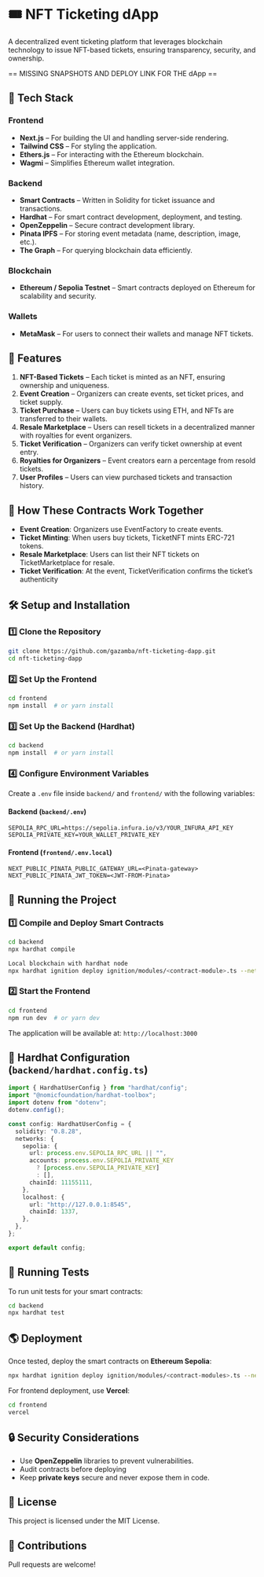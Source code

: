 # 🎟️ NFT Ticketing dApp

A decentralized event ticketing platform that leverages blockchain technology to issue NFT-based tickets, ensuring transparency, security, and ownership.

== MISSING SNAPSHOTS AND DEPLOY LINK FOR THE dApp ==

## 🚀 Tech Stack

### **Frontend**
- **Next.js** – For building the UI and handling server-side rendering.
- **Tailwind CSS** – For styling the application.
- **Ethers.js** – For interacting with the Ethereum blockchain.
- **Wagmi** – Simplifies Ethereum wallet integration.

### **Backend**
- **Smart Contracts** – Written in Solidity for ticket issuance and transactions.
- **Hardhat** – For smart contract development, deployment, and testing.
- **OpenZeppelin** – Secure contract development library.
- **Pinata IPFS** – For storing event metadata (name, description, image, etc.).
- **The Graph** – For querying blockchain data efficiently.

### **Blockchain**
- **Ethereum / Sepolia Testnet** – Smart contracts deployed on Ethereum for scalability and security.

### **Wallets**
- **MetaMask** – For users to connect their wallets and manage NFT tickets.

## 📌 Features

1. **NFT-Based Tickets** – Each ticket is minted as an NFT, ensuring ownership and uniqueness.
2. **Event Creation** – Organizers can create events, set ticket prices, and ticket supply.
3. **Ticket Purchase** – Users can buy tickets using ETH, and NFTs are transferred to their wallets.
4. **Resale Marketplace** – Users can resell tickets in a decentralized manner with royalties for event organizers.
5. **Ticket Verification** – Organizers can verify ticket ownership at event entry.
6. **Royalties for Organizers** – Event creators earn a percentage from resold tickets.
7. **User Profiles** – Users can view purchased tickets and transaction history.

## 🔗 How These Contracts Work Together
- **Event Creation**: Organizers use EventFactory to create events.
- **Ticket Minting**: When users buy tickets, TicketNFT mints ERC-721 tokens.
- **Resale Marketplace**: Users can list their NFT tickets on TicketMarketplace for resale.
- **Ticket Verification**: At the event, TicketVerification confirms the ticket’s authenticity

## 🛠 Setup and Installation

### **1️⃣ Clone the Repository**
```sh
git clone https://github.com/gazamba/nft-ticketing-dapp.git
cd nft-ticketing-dapp
```

### **2️⃣ Set Up the Frontend**
```sh
cd frontend
npm install  # or yarn install
```

### **3️⃣ Set Up the Backend (Hardhat)**
```sh
cd backend
npm install  # or yarn install
```

### **4️⃣ Configure Environment Variables**
Create a `.env` file inside `backend/` and `frontend/` with the following variables:

#### **Backend (`backend/.env`)**
```
SEPOLIA_RPC_URL=https://sepolia.infura.io/v3/YOUR_INFURA_API_KEY
SEPOLIA_PRIVATE_KEY=YOUR_WALLET_PRIVATE_KEY
```

#### **Frontend (`frontend/.env.local`)**
```
NEXT_PUBLIC_PINATA_PUBLIC_GATEWAY_URL=<Pinata-gateway>
NEXT_PUBLIC_PINATA_JWT_TOKEN=<JWT-FROM-Pinata>
```

## 🚀 Running the Project

### **1️⃣ Compile and Deploy Smart Contracts**
```sh
cd backend
npx hardhat compile

Local blockchain with hardhat node
npx hardhat ignition deploy ignition/modules/<contract-module>.ts --network localhost

```

### **2️⃣ Start the Frontend**
```sh
cd frontend
npm run dev  # or yarn dev
```

The application will be available at: `http://localhost:3000`

## 📝 Hardhat Configuration (`backend/hardhat.config.ts`)

```typescript
import { HardhatUserConfig } from "hardhat/config";
import "@nomicfoundation/hardhat-toolbox";
import dotenv from "dotenv";
dotenv.config();

const config: HardhatUserConfig = {
  solidity: "0.8.28",
  networks: {
    sepolia: {
      url: process.env.SEPOLIA_RPC_URL || "",
      accounts: process.env.SEPOLIA_PRIVATE_KEY
        ? [process.env.SEPOLIA_PRIVATE_KEY]
        : [],
      chainId: 11155111,
    },
    localhost: {
      url: "http://127.0.0.1:8545",
      chainId: 1337,
    },
  },
};

export default config;
```

## 🧪 Running Tests

To run unit tests for your smart contracts:
```sh
cd backend
npx hardhat test
```

## 🌎 Deployment

Once tested, deploy the smart contracts on **Ethereum Sepolia**:
```sh
npx hardhat ignition deploy ignition/modules/<contract-modules>.ts --network sepolia
```

For frontend deployment, use **Vercel**:
```sh
cd frontend
vercel
```

## 🔒 Security Considerations
- Use **OpenZeppelin** libraries to prevent vulnerabilities.
- Audit contracts before deploying
- Keep **private keys** secure and never expose them in code.

## 📜 License
This project is licensed under the MIT License.

## 🤝 Contributions
Pull requests are welcome!


